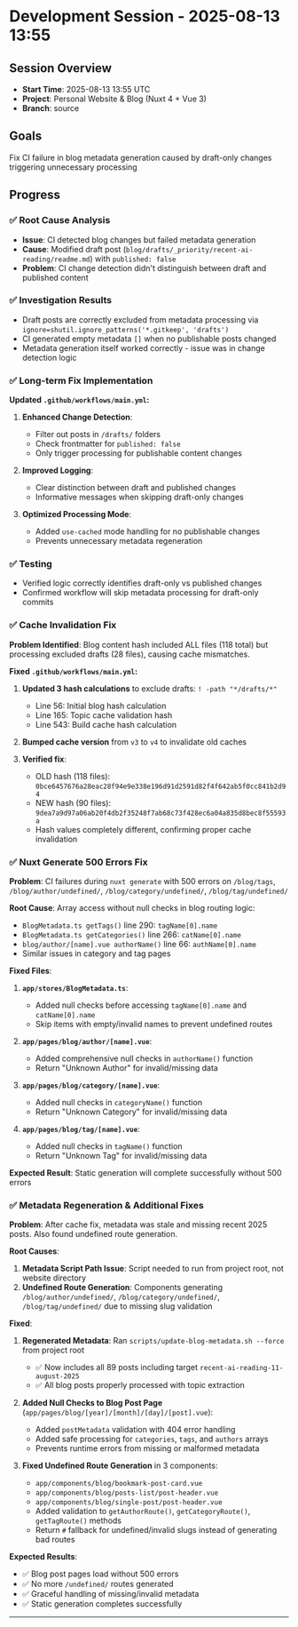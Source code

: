 # Development Session - 2025-08-13 13:55

## Session Overview
- **Start Time**: 2025-08-13 13:55 UTC
- **Project**: Personal Website & Blog (Nuxt 4 + Vue 3)
- **Branch**: source

## Goals
Fix CI failure in blog metadata generation caused by draft-only changes triggering unnecessary processing

## Progress
### ✅ Root Cause Analysis
- **Issue**: CI detected blog changes but failed metadata generation
- **Cause**: Modified draft post (`blog/drafts/_priority/recent-ai-reading/readme.md`) with `published: false`
- **Problem**: CI change detection didn't distinguish between draft and published content

### ✅ Investigation Results
- Draft posts are correctly excluded from metadata processing via `ignore=shutil.ignore_patterns('*.gitkeep', 'drafts')`
- CI generated empty metadata `[]` when no publishable posts changed
- Metadata generation itself worked correctly - issue was in change detection logic

### ✅ Long-term Fix Implementation
**Updated `.github/workflows/main.yml`:**
1. **Enhanced Change Detection**: 
   - Filter out posts in `/drafts/` folders
   - Check frontmatter for `published: false` 
   - Only trigger processing for publishable content changes
   
2. **Improved Logging**:
   - Clear distinction between draft and published changes
   - Informative messages when skipping draft-only changes
   
3. **Optimized Processing Mode**:
   - Added `use-cached` mode handling for no publishable changes
   - Prevents unnecessary metadata regeneration

### ✅ Testing
- Verified logic correctly identifies draft-only vs published changes
- Confirmed workflow will skip metadata processing for draft-only commits

### ✅ Cache Invalidation Fix  
**Problem Identified**: Blog content hash included ALL files (118 total) but processing excluded drafts (28 files), causing cache mismatches.

**Fixed `.github/workflows/main.yml`:**
1. **Updated 3 hash calculations** to exclude drafts: `! -path "*/drafts/*"`
   - Line 56: Initial blog hash calculation  
   - Line 165: Topic cache validation hash
   - Line 543: Build cache hash calculation
   
2. **Bumped cache version** from `v3` to `v4` to invalidate old caches

3. **Verified fix**:
   - OLD hash (118 files): `0bce6457676a28eac28f94e9e338e196d91d2591d82f4f642ab5f0cc841b2d94`
   - NEW hash (90 files): `9dea7a9d97a06ab20f4db2f35248f7ab68c73f428ec6a04a835d8bec8f55593a`
   - Hash values completely different, confirming proper cache invalidation

### ✅ Nuxt Generate 500 Errors Fix
**Problem**: CI failures during `nuxt generate` with 500 errors on `/blog/tags`, `/blog/author/undefined/`, `/blog/category/undefined/`, `/blog/tag/undefined/`

**Root Cause**: Array access without null checks in blog routing logic:
- `BlogMetadata.ts getTags()` line 290: `tagName[0].name`
- `BlogMetadata.ts getCategories()` line 266: `catName[0].name` 
- `blog/author/[name].vue authorName()` line 66: `authName[0].name`
- Similar issues in category and tag pages

**Fixed Files**:
1. **`app/stores/BlogMetadata.ts`**:
   - Added null checks before accessing `tagName[0].name` and `catName[0].name`
   - Skip items with empty/invalid names to prevent undefined routes

2. **`app/pages/blog/author/[name].vue`**:
   - Added comprehensive null checks in `authorName()` function
   - Return "Unknown Author" for invalid/missing data

3. **`app/pages/blog/category/[name].vue`**:
   - Added null checks in `categoryName()` function  
   - Return "Unknown Category" for invalid/missing data

4. **`app/pages/blog/tag/[name].vue`**:
   - Added null checks in `tagName()` function
   - Return "Unknown Tag" for invalid/missing data

**Expected Result**: Static generation will complete successfully without 500 errors

### ✅ Metadata Regeneration & Additional Fixes 
**Problem**: After cache fix, metadata was stale and missing recent 2025 posts. Also found undefined route generation.

**Root Causes**:
1. **Metadata Script Path Issue**: Script needed to run from project root, not website directory
2. **Undefined Route Generation**: Components generating `/blog/author/undefined/`, `/blog/category/undefined/`, `/blog/tag/undefined/` due to missing slug validation

**Fixed**:
1. **Regenerated Metadata**: Ran `scripts/update-blog-metadata.sh --force` from project root
   - ✅ Now includes all 89 posts including target `recent-ai-reading-11-august-2025`
   - ✅ All blog posts properly processed with topic extraction

2. **Added Null Checks to Blog Post Page** (`app/pages/blog/[year]/[month]/[day]/[post].vue`):
   - Added `postMetadata` validation with 404 error handling
   - Added safe processing for `categories`, `tags`, and `authors` arrays
   - Prevents runtime errors from missing or malformed metadata

3. **Fixed Undefined Route Generation** in 3 components:
   - `app/components/blog/bookmark-post-card.vue`
   - `app/components/blog/posts-list/post-header.vue`  
   - `app/components/blog/single-post/post-header.vue`
   - Added validation to `getAuthorRoute()`, `getCategoryRoute()`, `getTagRoute()` methods
   - Return `#` fallback for undefined/invalid slugs instead of generating bad routes

**Expected Results**: 
- ✅ Blog post pages load without 500 errors
- ✅ No more `/undefined/` routes generated  
- ✅ Graceful handling of missing/invalid metadata
- ✅ Static generation completes successfully

---